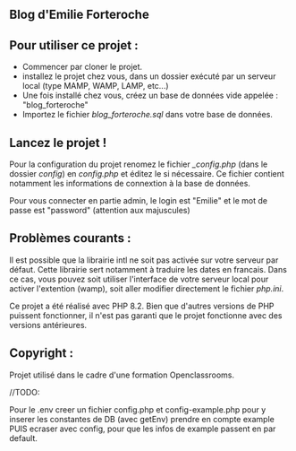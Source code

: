## Blog d'Emilie Forteroche

## Pour utiliser ce projet : 

- Commencer par cloner le projet. 
- installez le projet chez vous, dans un dossier exécuté par un serveur local (type MAMP, WAMP, LAMP, etc...)
- Une fois installé chez vous, créez un base de données vide appelée : "blog_forteroche"
- Importez le fichier _blog_forteroche.sql_ dans votre base de données.

## Lancez le projet ! 

Pour la configuration du projet renomez le fichier _\_config.php_ (dans le dossier _config_) en _config.php_ et éditez le si nécessaire. 
Ce fichier contient notamment les informations de connextion à la base de données. 

Pour vous connecter en partie admin, le login est "Emilie" et le mot de passe est "password" (attention aux majuscules)

## Problèmes courants :

Il est possible que la librairie intl ne soit pas activée sur votre serveur par défaut. Cette librairie sert notamment à
traduire les dates en francais. Dans ce cas, vous pouvez soit utiliser l'interface de votre serveur local pour activer
l'extention (wamp), soit aller modifier directement le fichier _php.ini_. 

Ce projet a été réalisé avec PHP 8.2. Bien que d'autres versions de PHP puissent fonctionner, il n'est pas garanti que
le projet fonctionne avec des versions antérieures.

## Copyright : 

Projet utilisé dans le cadre d'une formation Openclassrooms. 


//TODO:

Pour le .env creer un fichier config.php et config-example.php pour y inserer les constantes de DB (avec getEnv)
prendre en compte example PUIS ecraser avec config, pour que les infos de example passent en par default.